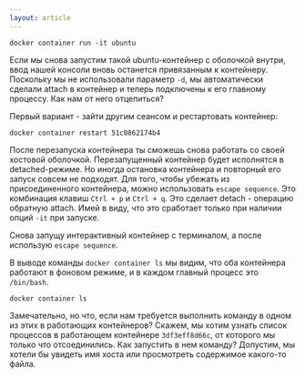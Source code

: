 ```yaml
---
layout: article
---
```

```
docker container run -it ubuntu
```
Если мы снова запустим такой ubuntu-контейнер с оболочкой внутри, ввод нашей консоли вновь останется привязанным к контейнеру. Поскольку мы не использовали параметр `-d`, мы автоматически сделали attach в контейнер и теперь подключены к его главному процессу. Как нам от него отцепиться?

Первый вариант - зайти другим сеансом и рестартовать контейнер:

```
docker container restart 51c0862174b4
```

После перезапуска контейнера ты сможешь снова работать со своей хостовой оболочкой. Перезапущенный контейнер будет исполнятся в detached-режиме. Но иногда остановка контейнера и повторный его запуск совсем не подходят. Для того, чтобы убежать из присоединенного контейнера, можно использовать `escape sequence`. Это комбинация клавиш `Ctrl + p` и `Ctrl + q`. Это сделает detach - операцию обратную attach. Имей в виду, что это сработает только при наличии опций `-it` при запуске. 

Снова запущу интерактивный контейнер с терминалом, а после использую `escape sequence`.

В выводе команды `docker container ls` мы видим, что оба контейнера работают в фоновом режиме, и в каждом главный процесс это `/bin/bash`.

```
docker container ls
```

Замечательно, но что, если нам требуется выполнить команду в одном из этих в работающих контейнеров? Скажем, мы хотим узнать список процессов в работающем контейнере `3df3eff8d66c`, от которого мы только что отсоединились. Как запустить в нем команду? Допустим, мы хотели бы увидеть имя хоста или просмотреть содержимое какого-то файла.
